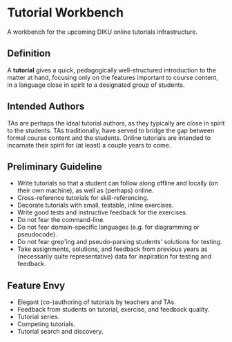# Tutorial Workbench

A workbench for the upcoming DIKU online tutorials infrastructure.

## Definition

A **tutorial** gives a quick, pedagogically well-structured introduction to the
matter at hand, focusing only on the features important to course content, in a
language close in spirit to a designated group of students.

## Intended Authors

TAs are perhaps the ideal tutorial authors, as they typically are close in
spirit to the students. TAs traditionally, have served to bridge the gap
between formal course content and the students. Online tutorials are intended
to incarnate their spirit for (at least) a couple years to come.

## Preliminary Guideline

* Write tutorials so that a student can follow along offline and locally (on
  their own machine), as well as (perhaps) online.
* Cross-reference tutorials for skill-referencing.
* Decorate tutorials with small, testable, inline exercises.
* Write good tests and instructive feedback for the exercises.
* Do not fear the command-line.
* Do not fear domain-specific languages (e.g. for diagramming or pseudocode).
* Do not fear grep'ing and pseudo-parsing students' solutions for testing.
* Take assignments, solutions, and feedback from previous years as (necessarily
  quite representative) data for inspiration for testing and feedback.

## Feature Envy

* Elegant (co-)authoring of tutorials by teachers and TAs.
* Feedback from students on tutorial, exercise, and feedback quality.
* Tutorial series.
* Competing tutorials.
* Tutorial search and discovery.
